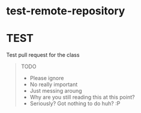 # test-remote-repository

TEST
===

Test pull request for the class

> TODO
>
> * Please ignore
> * No really important
> * Just messing aroung
> * Why are you still reading this at this point?
> * Seriously?
    Got nothing to do huh? :P

